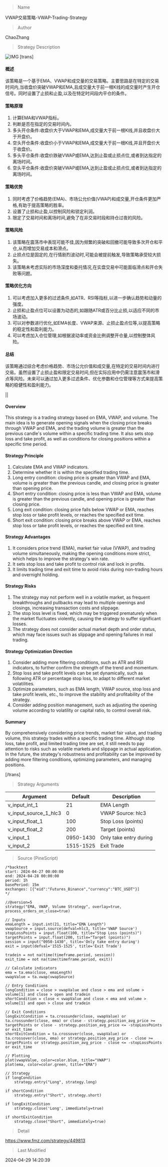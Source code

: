 
> Name

VWAP交易策略-VWAP-Trading-Strategy

> Author

ChaoZhang

> Strategy Description

![IMG](https://www.fmz.com/upload/asset/1cfeb989f0bfb31c7bc.png)
[trans]

#### 概述

该策略是一个基于EMA、VWAP和成交量的交易策略。主要思路是在特定的交易时间内,当收盘价突破VWAP和EMA,且成交量大于前一根K线的成交量时产生开仓信号。同时设置了止损和止盈,以及在特定时间段内平仓的条件。

#### 策略原理

1. 计算EMA和VWAP指标。
2. 判断是否在指定的交易时间内。
3. 多头开仓条件:收盘价大于VWAP和EMA,成交量大于前一根K线,并且收盘价大于开盘价。
4. 空头开仓条件:收盘价小于VWAP和EMA,成交量大于前一根K线,并且开盘价大于收盘价。
5. 多头平仓条件:收盘价跌破VWAP或EMA,达到止盈或止损点位,或者到达指定的离场时间。
6. 空头平仓条件:收盘价突破VWAP或EMA,达到止盈或止损点位,或者到达指定的离场时间。

#### 策略优势

1. 同时考虑了价格趋势(EMA)、市场公允价值(VWAP)和成交量,开仓条件更加严格,有助于提高策略的胜率。
2. 设置了止损和止盈,以控制风险和锁定利润。
3. 限定了交易时间和离场时间,避免了在非交易时段和持仓过夜的风险。

#### 策略风险

1. 该策略在震荡市中表现可能不佳,因为频繁的突破和回撤可能导致多次开仓和平仓,从而增加交易成本和滑点。
2. 止损点位是固定的,在行情剧烈波动时,可能会被提前触发,导致策略承受较大损失。
3. 该策略未考虑实际的市场深度和委托情况,在实盘交易中可能面临滑点和开仓失败等问题。

#### 策略优化方向

1. 可以考虑加入更多的过滤条件,如ATR、RSI等指标,以进一步确认趋势和动量的强度。
2. 止损和止盈点位可以设置为动态的,如跟随ATR或百分比止损,以适应不同的市场波动。
3. 可以对参数进行优化,如EMA长度、VWAP来源、止损止盈点位等,以提高策略的稳定性和盈利能力。
4. 可以考虑加入仓位管理,如根据波动率或资金比例调整开仓量,以控制整体风险。

#### 总结

该策略通过综合考虑价格趋势、市场公允价值和成交量,在特定的交易时间内进行交易。虽然设置了止损止盈和限定交易时间,但在实际应用中仍需注意震荡市和滑点等风险。未来可以通过加入更多过滤条件、优化参数和仓位管理等方式来提高策略的稳健性和盈利能力。

|| 

#### Overview

This strategy is a trading strategy based on EMA, VWAP, and volume. The main idea is to generate opening signals when the closing price breaks through VWAP and EMA, and the trading volume is greater than the previous candle's volume within a specific trading time. It also sets stop loss and take profit, as well as conditions for closing positions within a specific time period.

#### Strategy Principle

1. Calculate EMA and VWAP indicators.
2. Determine whether it is within the specified trading time.
3. Long entry condition: closing price is greater than VWAP and EMA, volume is greater than the previous candle, and closing price is greater than opening price.
4. Short entry condition: closing price is less than VWAP and EMA, volume is greater than the previous candle, and opening price is greater than closing price.
5. Long exit condition: closing price falls below VWAP or EMA, reaches stop loss or take profit levels, or reaches the specified exit time.
6. Short exit condition: closing price breaks above VWAP or EMA, reaches stop loss or take profit levels, or reaches the specified exit time.

#### Strategy Advantages

1. It considers price trend (EMA), market fair value (VWAP), and trading volume simultaneously, making the opening conditions more strict, which helps to improve the strategy's win rate.
2. It sets stop loss and take profit to control risk and lock in profits.
3. It limits trading time and exit time to avoid risks during non-trading hours and overnight holding.

#### Strategy Risks

1. The strategy may not perform well in a volatile market, as frequent breakthroughs and pullbacks may lead to multiple openings and closings, increasing transaction costs and slippage.
2. The stop loss level is fixed, which may be triggered prematurely when the market fluctuates violently, causing the strategy to suffer significant losses.
3. The strategy does not consider actual market depth and order status, which may face issues such as slippage and opening failures in real trading.

#### Strategy Optimization Direction

1. Consider adding more filtering conditions, such as ATR and RSI indicators, to further confirm the strength of the trend and momentum.
2. Stop loss and take profit levels can be set dynamically, such as following ATR or percentage stop loss, to adapt to different market volatilities.
3. Optimize parameters, such as EMA length, VWAP source, stop loss and take profit levels, etc., to improve the stability and profitability of the strategy.
4. Consider adding position management, such as adjusting the opening volume according to volatility or capital ratio, to control overall risk.

#### Summary

By comprehensively considering price trends, market fair value, and trading volume, this strategy trades within a specific trading time. Although stop loss, take profit, and limited trading time are set, it still needs to pay attention to risks such as volatile markets and slippage in actual application. In the future, the strategy's robustness and profitability can be improved by adding more filtering conditions, optimizing parameters, and managing positions.

[/trans]

> Strategy Arguments



|Argument|Default|Description|
|----|----|----|
|v_input_int_1|21|EMA Length|
|v_input_source_1_hlc3|0|VWAP Source: hlc3|high|low|open|hl2|close|hlcc4|ohlc4|
|v_input_float_1|100|Stop Loss (points)|
|v_input_float_2|200|Target (points)|
|v_input_1|0950-1430|Only take entry during|
|v_input_2|1515-1525|Exit Trade|


> Source (PineScript)

``` pinescript
/*backtest
start: 2024-04-27 00:00:00
end: 2024-04-28 00:00:00
period: 1h
basePeriod: 15m
exchanges: [{"eid":"Futures_Binance","currency":"BTC_USDT"}]
*/

//@version=5
strategy("EMA, VWAP, Volume Strategy", overlay=true, process_orders_on_close=true)

// Inputs
emaLength = input.int(21, title="EMA Length")
vwapSource = input.source(defval=hlc3, title='VWAP Source')
stopLossPoints = input.float(100, title="Stop Loss (points)")
targetPoints = input.float(200, title="Target (points)")
session = input("0950-1430", title='Only take entry during')
exit = input(defval='1515-1525', title='Exit Trade')

tradein = not na(time(timeframe.period, session))
exit_time = not na(time(timeframe.period, exit))

// Calculate indicators
ema = ta.ema(close, emaLength)
vwapValue = ta.vwap(vwapSource)

// Entry Conditions
longCondition = close > vwapValue and close > ema and volume > volume[1] and close > open and tradein
shortCondition = close < vwapValue and close < ema and volume > volume[1] and open > close and tradein

// Exit Conditions
longExitCondition = ta.crossunder(close, vwapValue) or ta.crossunder(close, ema) or close - strategy.position_avg_price >= targetPoints or close - strategy.position_avg_price <= -stopLossPoints or exit_time
shortExitCondition = ta.crossover(close, vwapValue) or ta.crossover(close, ema) or strategy.position_avg_price - close >= targetPoints or strategy.position_avg_price - close <= -stopLossPoints or exit_time

// Plotting
plot(vwapValue, color=color.blue, title="VWAP")
plot(ema, color=color.green, title="EMA")

// Strategy
if longCondition
    strategy.entry("Long", strategy.long)

if shortCondition
    strategy.entry("Short", strategy.short)

if longExitCondition
    strategy.close('Long', immediately=true)

if shortExitCondition
    strategy.close("Short", immediately=true)

```

> Detail

https://www.fmz.com/strategy/449813

> Last Modified

2024-04-29 14:20:39

